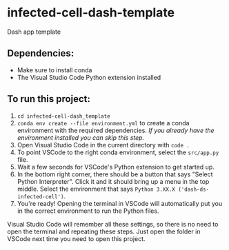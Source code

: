 # infected-cell-dash-template
Dash app template

## Dependencies:
* Make sure to install conda
* The Visual Studio Code Python extension installed

## To run this project:
1. `cd infected-cell-dash_template`
2. `conda env create --file environment.yml` to create a conda environment with the required dependencies. *If you already have the environment installed you can skip this step.*
3. Open Visual Studio Code in the current directory with `code .`
4. To point VSCode to the right conda environment, select the `src/app.py` file.
5. Wait a few seconds for VSCode's Python extension to get started up.
6. In the bottom right corner, there should be a button that says "Select Python Interpreter". Click it and it should bring up a menu in the top middle. Select the environment that says `Python 3.XX.X ('dash-ds-infected-cell')`.
7. You're ready! Opening the terminal in VSCode will automatically put you in the correct environment to run the Python files.

Visual Studio Code will remember all these settings, so there is no need to open the terminal and repeating these steps. Just open the folder in VSCode next time you need to open this project.
